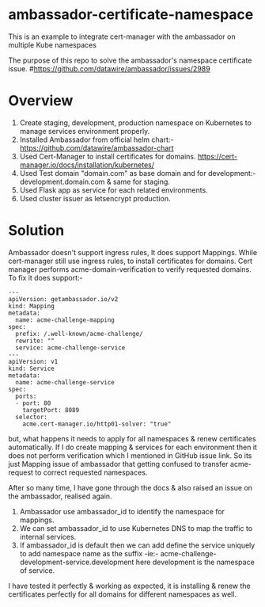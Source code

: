 # ambassador-certificate-namespace
This is an example to integrate cert-manager with the ambassador on multiple Kube namespaces

The purpose of this repo to solve the ambassador's namespace certificate issue.
#https://github.com/datawire/ambassador/issues/2989

# Overview
1. Create staging, development, production namespace on Kubernetes to manage services environment properly.
2. Installed Ambassador from official helm chart:- https://github.com/datawire/ambassador-chart
3. Used Cert-Manager to install certificates for domains. https://cert-manager.io/docs/installation/kubernetes/
4. Used Test domain "domain.com" as base domain and for development:- development.domain.com & same for staging.
5. Used Flask app as service for each related environments.
6. Used cluster issuer as letsencrypt production. 


# Solution
Ambassador doesn't support ingress rules, It does support Mappings. While cert-manager still use ingress rules,
to install certificates for domains. Cert manager performs acme-domain-verification to verify requested domains.
To fix it does support:-
```
---
apiVersion: getambassador.io/v2
kind: Mapping
metadata:
  name: acme-challenge-mapping
spec:
  prefix: /.well-known/acme-challenge/
  rewrite: ""
  service: acme-challenge-service
---
apiVersion: v1
kind: Service
metadata:
  name: acme-challenge-service
spec:
  ports:
  - port: 80
    targetPort: 8089
  selector:
    acme.cert-manager.io/http01-solver: "true"
```
but, what happens it needs to apply for all namespaces & renew certificates automatically.
If I do create mapping & services for each environment then it does not perform verification which I mentioned in GitHub issue link.
So its just Mapping issue of ambassador that getting confused to transfer acme-request to correct requested namespaces.

After so many time, I have gone through the docs & also raised an issue on the ambassador, realised again.
1. Ambassador use ambassador_id to identify the namespace for mappings.
2. We can set ambassador_id to use Kubernetes DNS to map the traffic to internal services.
3. If ambassador_id is default then we can add define the service uniquely to add namespace name as the suffix -ie:- acme-challenge-development-service.development
    here development is the namespace of service.
 
 I have tested it perfectly & working as expected, it is installing & renew the certificates perfectly for all domains for different namespaces as well.   
